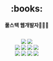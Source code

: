 <div align=center>
<h1>:books:</h1></div>
<div align=center>
<h3>풀스택 웹개발자👩🏻‍💻</h3>
<br>
<img src="https://img.shields.io/badge/oracle-F80000?style=for-the-badge&logo=oracle&logoColor=white"> 
<img src="https://img.shields.io/badge/mysql-4479A1?style=for-the-badge&logo=mysql&logoColor=white"> 
<br>
<img src="https://img.shields.io/badge/java-AE8B59?style=for-the-badge&logo=java&logoColor=white">
<img src="https://img.shields.io/badge/javascript-F7DF1E?style=for-the-badge&logo=javascript&logoColor=black">
<img src="https://img.shields.io/badge/jquery-0769AD?style=for-the-badge&logo=jquery&logoColor=white">
<img src="https://img.shields.io/badge/Thymeleaf-40A940.svg?style=for-the-badge&logo=Thymeleaf&logoColor=white">
<br>
<img src="https://img.shields.io/badge/html5-FF8C0A?style=for-the-badge&logo=html5&logoColor=white"> 
<img src="https://img.shields.io/badge/css-1572B6?style=for-the-badge&logo=css3&logoColor=white"> 
<img src="https://img.shields.io/badge/Visual%20Studio%20Code-FFA8A5.svg?style=for-the-badge&logo=visual-studio-code&logoColor=white">
<img src="https://img.shields.io/badge/bootstrap-7952B3?style=for-the-badge&logo=bootstrap&logoColor=white">
</div>
